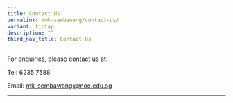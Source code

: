 ```yaml
---
title: Contact Us
permalink: /mk-sembawang/contact-us/
variant: tiptap
description: ""
third_nav_title: Contact Us
---
```

<p></p>
<p>For enquiries, please contact us at:</p>
<p>Tel: 6235 7588</p>
<p>Email: <a href="mailto:mk_sembawang@moe.edu.sg" rel="noopener noreferrer nofollow" target="_blank">mk_sembawang@moe.edu.sg</a>
</p>
<hr>
<p></p>
<p></p>